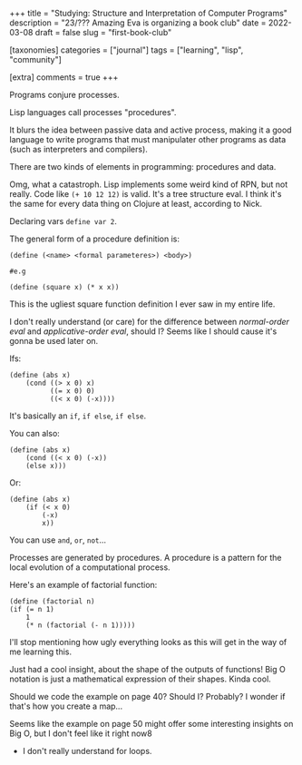 +++
title = "Studying: Structure and Interpretation of Computer Programs"
description = "23/??? Amazing Eva is organizing a book club"
date = 2022-03-08
draft = false
slug = "first-book-club"

[taxonomies]
categories = ["journal"]
tags = ["learning", "lisp", "community"]

[extra]
comments = true
+++

Programs conjure processes.

Lisp languages call processes "procedures".

It blurs the idea between passive data and active process, making it a good language to write programs that must manipulater other programs as data (such as interpreters and compilers).

There are two kinds of elements in programming: procedures and data.

Omg, what a catastroph. Lisp implements some weird kind of RPN, but not really. Code like `(+ 10 12 12)` is valid. It's a tree structure eval. I think it's the same for every data thing on Clojure at least, according to Nick.

Declaring vars `define var 2`.

The general form of a procedure definition is:

```
(define (<name> <formal parameteres>) <body>)

#e.g

(define (square x) (* x x))
```

This is the ugliest square function definition I ever saw in my entire life.

I don't really understand (or care) for the difference between *normal-order eval* and *applicative-order eval*, should I?
Seems like I should cause it's gonna be used later on.

Ifs:

```
(define (abs x)
    (cond ((> x 0) x)
          ((= x 0) 0)
          ((< x 0) (-x))))
```

It's basically an `if`, `if else`, `if else`.

You can also:

```
(define (abs x)
    (cond ((< x 0) (-x))
    (else x)))
```

Or:

```
(define (abs x)
    (if (< x 0)
        (-x)
        x))
```

You can use `and`, `or`, `not`...

Processes are generated by procedures. A procedure is a pattern for the local evolution of a computational process. 

Here's an example of factorial function:

```
(define (factorial n)
(if (= n 1)
    1
    (* n (factorial (- n 1)))))
```

I'll stop mentioning how ugly everything looks as this will get in the way of me learning this.

Just had a cool insight, about the shape of the outputs of functions!
Big O notation is just a mathematical expression of their shapes. Kinda cool.

Should we code the example on page 40? Should I? Probably?
I wonder if that's how you create a map...

Seems like the example on page 50 might offer some interesting insights on Big O, but I don't feel like it right now8

- I don't really understand for loops.